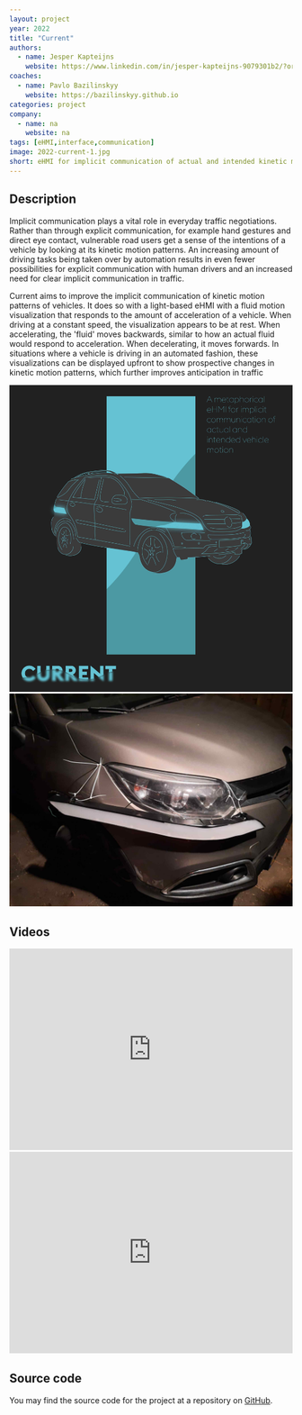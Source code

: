 ```yaml
---
layout: project
year: 2022
title: "Current"
authors:
  - name: Jesper Kapteijns
    website: https://www.linkedin.com/in/jesper-kapteijns-9079301b2/?originalSubdomain=nl
coaches:
  - name: Pavlo Bazilinskyy
    website: https://bazilinskyy.github.io
categories: project
company:
  - name: na
    website: na
tags: [eHMI,interface,communication]
image: 2022-current-1.jpg
short: eHMI for implicit communication of actual and intended kinetic motion patterns of a vehicle. 
---
```


## Description
Implicit communication plays a vital role in everyday traffic negotiations. Rather than through explicit communication, for example hand gestures and direct eye contact, vulnerable road users get a sense of the intentions of a vehicle by looking at its kinetic motion patterns. An increasing amount of driving tasks being taken over by automation results in even fewer possibilities for explicit communication with human drivers and an increased need for clear implicit communication in traffic.

Current aims to improve the implicit communication of kinetic motion patterns of vehicles. It does so with a light-based eHMI with a fluid motion visualization that responds to the amount of acceleration of a vehicle. When driving at a constant speed, the visualization appears to be at rest. When accelerating, the 'fluid' moves backwards, similar to how an actual fluid would respond to acceleration. When decelerating, it moves forwards. In situations where a vehicle is driving in an automated fashion, these visualizations can be displayed upfront to show prospective changes in kinetic motion patterns, which further improves anticipation in traffic

<div class="project-image">
  <img src="/assets/img/2022-current-2.jpg">
</div>
<div class="project-image">
  <img src="/assets/img/2022-current-3.jpg">
</div>

## Videos
<iframe style="display:inline-block; border:0px solid #FFF; width: 100%; height: 358px" src="https://www.youtube.com/embed/UG-wH9bS6jk?playlist=UG-wH9bS6jk&loop=1&autoplay=1&mute=1" frameborder="0" allowfullscreen></iframe>

<iframe style="display:inline-block; border:0px solid #FFF; width: 100%; height: 358px" src="https://www.youtube.com/embed/RgwMLs4rghQ?playlist=RgwMLs4rghQ&loop=1&autoplay=1&mute=1" frameborder="0" allowfullscreen></iframe>

## Source code
You may find the source code for the project at a repository on [GitHub](https://github.com/JesperKap/Project_Current).
